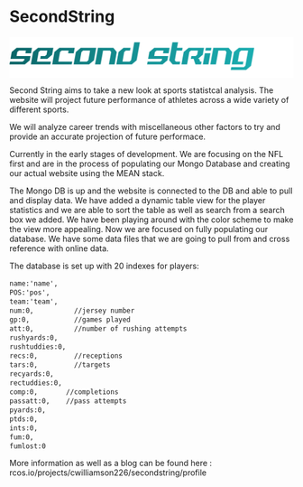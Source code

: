 # SecondString

<img align="top" width=700 src="public/images/logo.png" />

Second String aims to take a new look at sports statistcal analysis.  The website will project future performance of athletes across a wide variety of different sports.  

We will analyze career trends with miscellaneous other factors to try and provide an accurate projection of future performace.


Currently in the early stages of development.  We are focusing on the NFL first and are in the process of populating our Mongo Database and creating our actual website using the MEAN stack.

The Mongo DB is up and the website is connected to the DB and able to pull and display data.  We have added a dynamic table view for the player statistics and we are able to sort the table as
well as search from a search box we added.  We have been playing around with the color scheme to make the view more appealing.  Now we are focused on fully populating our database.  We have 
some data files that we are going to pull from and cross reference with online data.


The database is set up with 20 indexes for players:

    name:'name',
    POS:'pos',
    team:'team',
    num:0,          //jersey number
    gp:0,           //games played
    att:0,          //number of rushing attempts
    rushyards:0,  
    rushtuddies:0,
    recs:0,         //receptions
    tars:0,         //targets
    recyards:0,
    rectuddies:0,
    comp:0,       //completions
    passatt:0,    //pass attempts
    pyards:0,
    ptds:0,
    ints:0,
    fum:0,
    fumlost:0
    
    
More information as well as a blog can be found here : rcos.io/projects/cwilliamson226/secondstring/profile
